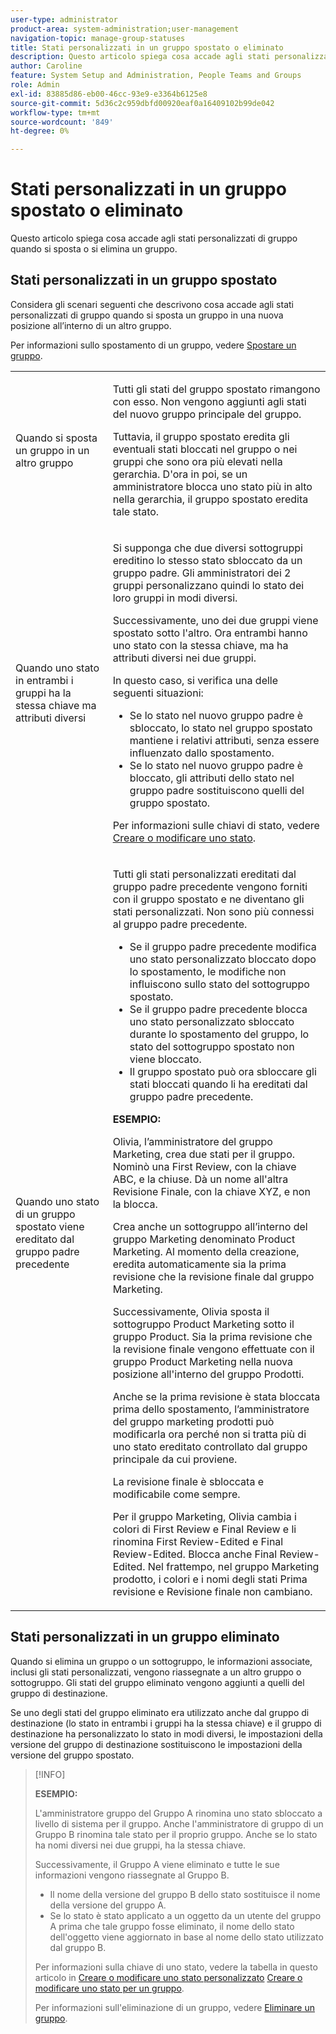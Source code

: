 ```yaml
---
user-type: administrator
product-area: system-administration;user-management
navigation-topic: manage-group-statuses
title: Stati personalizzati in un gruppo spostato o eliminato
description: Questo articolo spiega cosa accade agli stati personalizzati di gruppo quando si sposta o si elimina un gruppo.
author: Caroline
feature: System Setup and Administration, People Teams and Groups
role: Admin
exl-id: 83885d86-eb00-46cc-93e9-e3364b6125e8
source-git-commit: 5d36c2c959dbfd00920eaf0a16409102b99de042
workflow-type: tm+mt
source-wordcount: '849'
ht-degree: 0%

---
```


# Stati personalizzati in un gruppo spostato o eliminato

Questo articolo spiega cosa accade agli stati personalizzati di gruppo quando si sposta o si elimina un gruppo.

## Stati personalizzati in un gruppo spostato

Considera gli scenari seguenti che descrivono cosa accade agli stati personalizzati di gruppo quando si sposta un gruppo in una nuova posizione all’interno di un altro gruppo.

Per informazioni sullo spostamento di un gruppo, vedere [Spostare un gruppo](../../../administration-and-setup/manage-groups/create-and-manage-groups/move-a-group.md).

<table style="table-layout:auto"> 
 <col> 
 </col> 
 <col> 
 </col> 
 <tbody> 
  <tr> 
   <td role="rowheader">Quando si sposta un gruppo in un altro gruppo </td> 
   <td> <p>Tutti gli stati del gruppo spostato rimangono con esso. Non vengono aggiunti agli stati del nuovo gruppo principale del gruppo.</p> <p>Tuttavia, il gruppo spostato eredita gli eventuali stati bloccati nel gruppo o nei gruppi che sono ora più elevati nella gerarchia. D'ora in poi, se un amministratore blocca uno stato più in alto nella gerarchia, il gruppo spostato eredita tale stato.</p> </td> 
  </tr> 
  <tr> 
   <td role="rowheader">Quando uno stato in entrambi i gruppi ha la stessa chiave ma attributi diversi</td> 
   <td> <p>Si supponga che due diversi sottogruppi ereditino lo stesso stato sbloccato da un gruppo padre. Gli amministratori dei 2 gruppi personalizzano quindi lo stato dei loro gruppi in modi diversi.</p> <p>Successivamente, uno dei due gruppi viene spostato sotto l'altro. Ora entrambi hanno uno stato con la stessa chiave, ma ha attributi diversi nei due gruppi.</p> <p>In questo caso, si verifica una delle seguenti situazioni:</p> 
    <ul> 
     <li>Se lo stato nel nuovo gruppo padre è sbloccato, lo stato nel gruppo spostato mantiene i relativi attributi, senza essere influenzato dallo spostamento.</li> 
     <li>Se lo stato nel nuovo gruppo padre è bloccato, gli attributi dello stato nel gruppo padre sostituiscono quelli del gruppo spostato.</li> 
    </ul> <p>Per informazioni sulle chiavi di stato, vedere <a href="../../../administration-and-setup/customize-workfront/creating-custom-status-and-priority-labels/create-or-edit-a-status.md" class="MCXref xref">Creare o modificare uno stato</a>.</p> </td> 
  </tr> 
  <tr> 
   <td>Quando uno stato di un gruppo spostato viene ereditato dal gruppo padre precedente </td> 
   <td> <p>Tutti gli stati personalizzati ereditati dal gruppo padre precedente vengono forniti con il gruppo spostato e ne diventano gli stati personalizzati. Non sono più connessi al gruppo padre precedente.</p> 
    <ul> 
     <li>Se il gruppo padre precedente modifica uno stato personalizzato bloccato dopo lo spostamento, le modifiche non influiscono sullo stato del sottogruppo spostato.</li> 
     <li>Se il gruppo padre precedente blocca uno stato personalizzato sbloccato durante lo spostamento del gruppo, lo stato del sottogruppo spostato non viene bloccato.</li> 
     <li>Il gruppo spostato può ora sbloccare gli stati bloccati quando li ha ereditati dal gruppo padre precedente.</li> 
    </ul> 
     <p><b>ESEMPIO:</b><p> 
     <p>Olivia, l’amministratore del gruppo Marketing, crea due stati per il gruppo. Nominò una First Review, con la chiave ABC, e la chiuse. Dà un nome all'altra Revisione Finale, con la chiave XYZ, e non la blocca.</p> 
     <p>Crea anche un sottogruppo all’interno del gruppo Marketing denominato Product Marketing. Al momento della creazione, eredita automaticamente sia la prima revisione che la revisione finale dal gruppo Marketing.</p> 
     <p>Successivamente, Olivia sposta il sottogruppo Product Marketing sotto il gruppo Product. Sia la prima revisione che la revisione finale vengono effettuate con il gruppo Product Marketing nella nuova posizione all'interno del gruppo Prodotti.</p> 
     <p>Anche se la prima revisione è stata bloccata prima dello spostamento, l’amministratore del gruppo marketing prodotti può modificarla ora perché non si tratta più di uno stato ereditato controllato dal gruppo principale da cui proviene.</p> 
     <p>La revisione finale è sbloccata e modificabile come sempre.</p> 
     <p>Per il gruppo Marketing, Olivia cambia i colori di First Review e Final Review e li rinomina First Review-Edited e Final Review-Edited. Blocca anche Final Review-Edited. Nel frattempo, nel gruppo Marketing prodotto, i colori e i nomi degli stati Prima revisione e Revisione finale non cambiano.</p> 
    </div> </td> 
  </tr> 
 </tbody> 
</table>

## Stati personalizzati in un gruppo eliminato

Quando si elimina un gruppo o un sottogruppo, le informazioni associate, inclusi gli stati personalizzati, vengono riassegnate a un altro gruppo o sottogruppo. Gli stati del gruppo eliminato vengono aggiunti a quelli del gruppo di destinazione.

Se uno degli stati del gruppo eliminato era utilizzato anche dal gruppo di destinazione (lo stato in entrambi i gruppi ha la stessa chiave) e il gruppo di destinazione ha personalizzato lo stato in modi diversi, le impostazioni della versione del gruppo di destinazione sostituiscono le impostazioni della versione del gruppo spostato.

>[!INFO]
>
>**ESEMPIO:**
>
>L&#39;amministratore gruppo del Gruppo A rinomina uno stato sbloccato a livello di sistema per il gruppo. Anche l&#39;amministratore di gruppo di un Gruppo B rinomina tale stato per il proprio gruppo. Anche se lo stato ha nomi diversi nei due gruppi, ha la stessa chiave.
>
>Successivamente, il Gruppo A viene eliminato e tutte le sue informazioni vengono riassegnate al Gruppo B.
>
>* Il nome della versione del gruppo B dello stato sostituisce il nome della versione del gruppo A.
>* Se lo stato è stato applicato a un oggetto da un utente del gruppo A prima che tale gruppo fosse eliminato, il nome dello stato dell&#39;oggetto viene aggiornato in base al nome dello stato utilizzato dal gruppo B.
>
>Per informazioni sulla chiave di uno stato, vedere la tabella in questo articolo in [Creare o modificare uno stato personalizzato](../../../administration-and-setup/customize-workfront/creating-custom-status-and-priority-labels/create-or-edit-a-status.md#create) [Creare o modificare uno stato per un gruppo](../../../administration-and-setup/manage-groups/manage-group-statuses/create-or-edit-a-group-status.md#create).
>
>Per informazioni sull&#39;eliminazione di un gruppo, vedere [Eliminare un gruppo](../../../administration-and-setup/manage-groups/create-and-manage-groups/delete-a-group.md).
